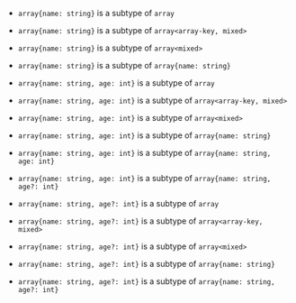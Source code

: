 - `array{name: string}` is a subtype of `array`
- `array{name: string}` is a subtype of `array<array-key, mixed>`
- `array{name: string}` is a subtype of `array<mixed>`
- `array{name: string}` is a subtype of `array{name: string}`

- `array{name: string, age: int}` is a subtype of `array`
- `array{name: string, age: int}` is a subtype of `array<array-key, mixed>`
- `array{name: string, age: int}` is a subtype of `array<mixed>`
- `array{name: string, age: int}` is a subtype of `array{name: string}`
- `array{name: string, age: int}` is a subtype of `array{name: string, age: int}`
- `array{name: string, age: int}` is a subtype of `array{name: string, age?: int}`

- `array{name: string, age?: int}` is a subtype of `array`
- `array{name: string, age?: int}` is a subtype of `array<array-key, mixed>`
- `array{name: string, age?: int}` is a subtype of `array<mixed>`
- `array{name: string, age?: int}` is a subtype of `array{name: string}`
- `array{name: string, age?: int}` is a subtype of `array{name: string, age?: int}`
